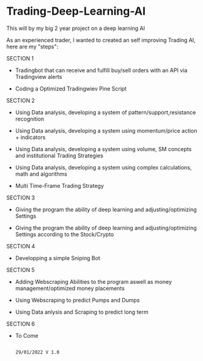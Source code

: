 # Trading-Deep-Learning-AI
This will by my big 2 year project on a deep learning AI 

As an experienced trader, I wanted to created an self improving Trading AI, here are my "steps":


SECTION 1

- Tradingbot that can receive and fulfill buy/sell orders with an API via Tradingview alerts

- Coding a Optimized Tradingwiev Pine Script

SECTION 2

- Using Data analysis, developing a system of pattern/support,resistance recognition

- Using Data analysis, developing a system using momentum/price action + indicators

- Using Data analysis, developing a system using volume, SM concepts and institutional Trading Strategies

- Using Data analysis, developing a system using complex calculations, math and algorithms

- Multi Time-Frame Trading Strategy

SECTION 3

- Giving the program the ability of deep learning and adjusting/optimizing Settings

- Giving the program the ability of deep learning and adjusting/optimizing Settings according to the Stock/Crypto


SECTION 4

- Developping a simple Sniping Bot


SECTION 5

- Adding Webscraping Abilities to the program aswell as money management/optimized money placements

- Using Webscraping to predict Pumps and Dumps

- Using Data anlysis and Scraping to predict long term


SECTION 6

- To Come

 
                                                                                                                    29/01/2022 V 1.0
